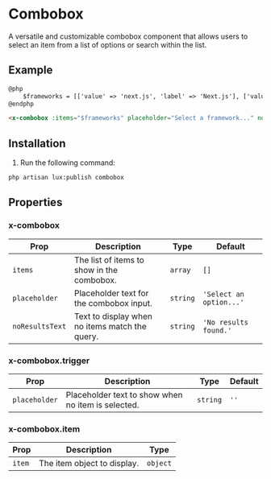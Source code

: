 # Combobox
A versatile and customizable combobox component that allows users to select an item from a list of options or search within the list.

## Example
```html
@php
    $frameworks = [['value' => 'next.js', 'label' => 'Next.js'], ['value' => 'sveltekit', 'label' => 'SvelteKit'], ['value' => 'nuxt.js', 'label' => 'Nuxt.js'], ['value' => 'remix', 'label' => 'Remix'], ['value' => 'astro', 'label' => 'Astro']];
@endphp

<x-combobox :items="$frameworks" placeholder="Select a framework..." noResultsText="No framework found." />
```

## Installation

1. Run the following command:

```bash
php artisan lux:publish combobox
```



## Properties

### x-combobox
| Prop            | Description                                       | Type     | Default                |
|-----------------|---------------------------------------------------|----------|------------------------|
| `items`         | The list of items to show in the combobox.         | `array`  | `[]`                   |
| `placeholder`   | Placeholder text for the combobox input.           | `string` | `'Select an option...'`|
| `noResultsText` | Text to display when no items match the query.     | `string` | `'No results found.'`  |

### x-combobox.trigger
| Prop           | Description                                          | Type     | Default                |
|----------------|------------------------------------------------------|----------|------------------------|
| `placeholder`  | Placeholder text to show when no item is selected.  | `string` | `''`                   |

### x-combobox.item
| Prop  | Description                     | Type   |
|-------|---------------------------------|--------|
| `item`| The item object to display.     | `object`|
